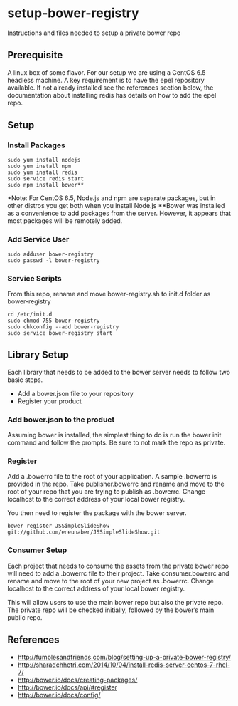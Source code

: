 # setup-bower-registry
Instructions and files needed to setup a private bower repo

## Prerequisite
A linux box of some flavor. For our setup we are using a CentOS 6.5 headless machine. A key requirement is to have the epel repository available. If not already installed see the references section below, the documentation about installing redis has details on how to add the epel repo.

## Setup 
### Install Packages
```
sudo yum install nodejs
sudo yum install npm
sudo yum install redis
sudo service redis start
sudo npm install bower**
```

*Note: For CentOS 6.5, Node.js and npm are separate packages, but in other distros you get both when you install Node.js
**Bower was installed as a convenience to add packages from the server. However, it appears that most packages will be remotely added.

### Add Service User 
```
sudo adduser bower-registry
sudo passwd -l bower-registry
```

### Service Scripts
From this repo, rename and move bower-registry.sh to init.d folder as bower-registry

```
cd /etc/init.d
sudo chmod 755 bower-registry
sudo chkconfig --add bower-registry
sudo service bower-registry start
```

## Library Setup 
Each library that needs to be added to the bower server needs to follow two basic steps. 

* Add a bower.json file to your repository
* Register your product
 
### Add bower.json to the product
Assuming bower is installed, the simplest thing to do is run the bower init command and follow the prompts. Be sure to not mark the repo as private.

### Register
Add a .bowerrc file to the root of your application. A sample .bowerrc is provided in the repo. Take publisher.bowerrc and rename and move to the root of your repo that you are trying to publish as .bowerrc. Change localhost to the correct address of your local bower registry.

You then need to register the package with the bower server.
```
bower register JSSimpleSlideShow git://github.com/eneunaber/JSSimpleSlideShow.git
```

### Consumer Setup 
Each project that needs to consume the assets from the private bower repo will need to add a .bowerrc file to their project. Take consumer.bowerrc and rename and move to the root of your new project as .bowerrc. Change localhost to the correct address of your local bower registry.

This will allow users to use the main bower repo but also the private repo. The private repo will be checked initially, followed by the bower’s main public repo.

## References
* http://fumblesandfriends.com/blog/setting-up-a-private-bower-registry/
* http://sharadchhetri.com/2014/10/04/install-redis-server-centos-7-rhel-7/
* http://bower.io/docs/creating-packages/
* http://bower.io/docs/api/#register
* http://bower.io/docs/config/

